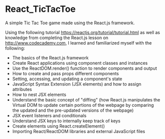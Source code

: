 # React_TicTacToe

A simple Tic Tac Toe game made using the React.js framework.

Using the following tutorial https://reactjs.org/tutorial/tutorial.html as well as knowledge from completing the React.js lesson on http://www.codecademy.com, I learned and familiarized myself with the following:
  - The basics of the React.js framework
  - Create React applications using component classes and instances
  - Use the ReactDOM.render() function to render components and output
  - How to create and pass props different components
  - Setting, accessing, and updating a component's state
  - JavaScript Syntax Extension (JSX elements) and how to assign attributes
  - How to nest JSX elements
  - Understand the basic concept of "diffing" (how React.js manipulates the Virtual DOM to update certain portions of the webpage by comparing the updated and the pre-updated versions of the webpage)
  - JSX event listeners and conditionals 
  - Understand JSX keys to internally keep track of keys
  - Create elements using React.createElement()
  - Importing React/ReactDOM libraries and external JavaScript files
